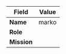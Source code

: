 | **Field** | **Value** |
|-----------|-----------|
| **Name** | marko
| **Role** | |
| **Mission** | |
